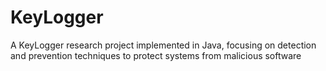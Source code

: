 # KeyLogger
A KeyLogger research project implemented in Java, focusing on detection and prevention techniques to protect systems from malicious software

